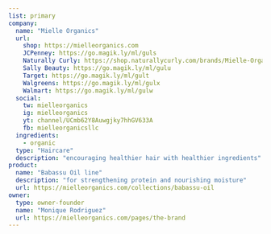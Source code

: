 ```yaml
---
list: primary
company:
  name: "Mielle Organics"
  url:
    shop: https://mielleorganics.com
    JCPenney: https://go.magik.ly/ml/guls
    Naturally Curly: https://shop.naturallycurly.com/brands/Mielle-Organics.html
    Sally Beauty: https://go.magik.ly/ml/gulu
    Target: https://go.magik.ly/ml/gult
    Walgreens: https://go.magik.ly/ml/gulx
    Walmart: https://go.magik.ly/ml/gulw
  social:
    tw: mielleorganics
    ig: mielleorganics
    yt: channel/UCmb62Y8Auwgjky7hhGV633A
    fb: mielleorganicsllc
  ingredients:
    - organic
  type: "Haircare"
  description: "encouraging healthier hair with healthier ingredients"
product:
  name: "Babassu Oil line"
  description: "for strengthening protein and nourishing moisture"
  url: https://mielleorganics.com/collections/babassu-oil
owner:
  type: owner-founder
  name: "Monique Rodriguez"
  url: https://mielleorganics.com/pages/the-brand
---
```


